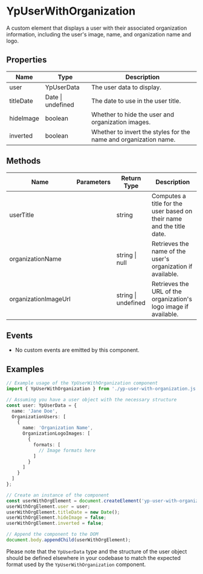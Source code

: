# YpUserWithOrganization

A custom element that displays a user with their associated organization information, including the user's image, name, and organization name and logo.

## Properties

| Name          | Type                | Description                                       |
|---------------|---------------------|---------------------------------------------------|
| user          | YpUserData          | The user data to display.                         |
| titleDate     | Date \| undefined   | The date to use in the user title.                |
| hideImage     | boolean             | Whether to hide the user and organization images. |
| inverted      | boolean             | Whether to invert the styles for the name and organization name. |

## Methods

| Name              | Parameters | Return Type | Description |
|-------------------|------------|-------------|-------------|
| userTitle         |            | string      | Computes a title for the user based on their name and the title date. |
| organizationName  |            | string \| null | Retrieves the name of the user's organization if available. |
| organizationImageUrl |        | string \| undefined | Retrieves the URL of the organization's logo image if available. |

## Events

- No custom events are emitted by this component.

## Examples

```typescript
// Example usage of the YpUserWithOrganization component
import { YpUserWithOrganization } from './yp-user-with-organization.js';

// Assuming you have a user object with the necessary structure
const user: YpUserData = {
  name: 'Jane Doe',
  OrganizationUsers: [
    {
      name: 'Organization Name',
      OrganizationLogoImages: [
        {
          formats: [
            // Image formats here
          ]
        }
      ]
    }
  ]
};

// Create an instance of the component
const userWithOrgElement = document.createElement('yp-user-with-organization') as YpUserWithOrganization;
userWithOrgElement.user = user;
userWithOrgElement.titleDate = new Date();
userWithOrgElement.hideImage = false;
userWithOrgElement.inverted = false;

// Append the component to the DOM
document.body.appendChild(userWithOrgElement);
```

Please note that the `YpUserData` type and the structure of the user object should be defined elsewhere in your codebase to match the expected format used by the `YpUserWithOrganization` component.